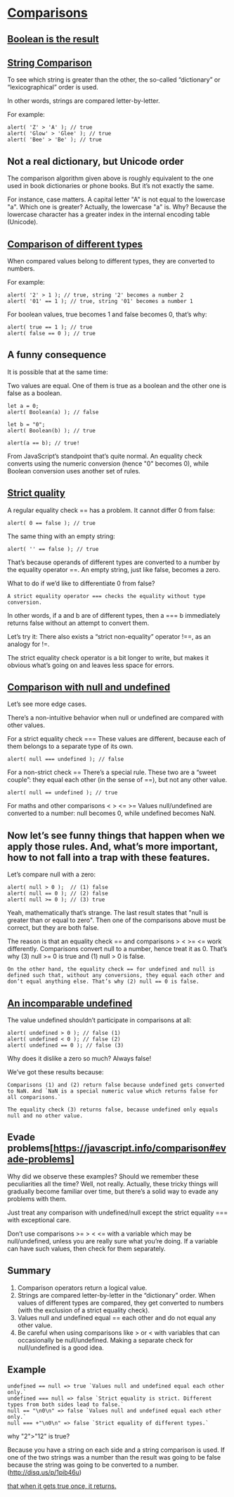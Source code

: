 # [Comparisons](https://javascript.info/comparison)

## [Boolean is the result](https://javascript.info/comparison#boolean-is-the-result)

## [String Comparison](https://javascript.info/comparison#string-comparison)

To see which string is greater than the other, the so-called “dictionary” or “lexicographical” order is used.

In other words, strings are compared letter-by-letter.

For example:

	alert( 'Z' > 'A' ); // true
	alert( 'Glow' > 'Glee' ); // true
	alert( 'Bee' > 'Be' ); // true

## Not a real dictionary, but Unicode order
The comparison algorithm given above is roughly equivalent to the one used in book dictionaries or phone books. But it’s not exactly the same.

For instance, case matters. A capital letter "A" is not equal to the lowercase "a". Which one is greater? Actually, the lowercase "a" is. Why? Because the lowercase character has a greater index in the internal encoding table (Unicode).

## [Comparison of different types](https://javascript.info/comparison#comparison-of-different-types)

When compared values belong to different types, they are converted to numbers.

For example:

	alert( '2' > 1 ); // true, string '2' becomes a number 2
	alert( '01' == 1 ); // true, string '01' becomes a number 1

For boolean values, true becomes 1 and false becomes 0, that’s why:

	alert( true == 1 ); // true
	alert( false == 0 ); // true

## A funny consequence

It is possible that at the same time:

Two values are equal.
One of them is true as a boolean and the other one is false as a boolean.

	let a = 0;
	alert( Boolean(a) ); // false

	let b = "0";
	alert( Boolean(b) ); // true

	alert(a == b); // true!

From JavaScript’s standpoint that’s quite normal. An equality check converts using the numeric conversion (hence "0" becomes 0), while Boolean conversion uses another set of rules.

## [Strict quality](https://javascript.info/comparison#strict-equality)

A regular equality check == has a problem. It cannot differ 0 from false:

	alert( 0 == false ); // true

The same thing with an empty string:

	alert( '' == false ); // true

That’s because operands of different types are converted to a number by the equality operator ==. An empty string, just like false, becomes a zero.

What to do if we’d like to differentiate 0 from false?

`A strict equality operator === checks the equality without type conversion.`

In other words, if a and b are of different types, then a === b immediately returns false without an attempt to convert them.

Let’s try it:
There also exists a “strict non-equality” operator !==, as an analogy for !=.

The strict equality check operator is a bit longer to write, but makes it obvious what’s going on and leaves less space for errors.

## [Comparison with null and undefined](https://javascript.info/comparison#comparison-with-null-and-undefined)

Let’s see more edge cases.

There’s a non-intuitive behavior when null or undefined are compared with other values.

For a strict equality check ===
These values are different, because each of them belongs to a separate type of its own.

	alert( null === undefined ); // false

For a non-strict check ==
There’s a special rule. These two are a “sweet couple”: they equal each other (in the sense of ==), but not any other value.

	alert( null == undefined ); // true

For maths and other comparisons < > <= >=
Values null/undefined are converted to a number: null becomes 0, while undefined becomes NaN.

## Now let’s see funny things that happen when we apply those rules. And, what’s more important, how to not fall into a trap with these features.

Let’s compare null with a zero:

	alert( null > 0 );  // (1) false
	alert( null == 0 ); // (2) false
	alert( null >= 0 ); // (3) true

Yeah, mathematically that’s strange. The last result states that "null is greater than or equal to zero". Then one of the comparisons above must be correct, but they are both false.

The reason is that an equality check == and comparisons > < >= <= work differently. Comparisons convert null to a number, hence treat it as 0. That’s why (3) null >= 0 is true and (1) null > 0 is false.

`On the other hand, the equality check == for undefined and null is defined such that, without any conversions, they equal each other and don’t equal anything else. That’s why (2) null == 0 is false.`

## [An incomparable undefined](https://javascript.info/comparison#an-incomparable-undefined)

The value undefined shouldn’t participate in comparisons at all:

	alert( undefined > 0 ); // false (1)
	alert( undefined < 0 ); // false (2)
	alert( undefined == 0 ); // false (3)

Why does it dislike a zero so much? Always false!

We’ve got these results because:

	Comparisons (1) and (2) return false because undefined gets converted to NaN. And `NaN is a special numeric value which returns false for all comparisons.`

	The equality check (3) returns false, because undefined only equals null and no other value.


## Evade problems[https://javascript.info/comparison#evade-problems]

Why did we observe these examples? Should we remember these peculiarities all the time? Well, not really. Actually, these tricky things will gradually become familiar over time, but there’s a solid way to evade any problems with them.

Just treat any comparison with undefined/null except the strict equality === with exceptional care.

Don’t use comparisons >= > < <= with a variable which may be null/undefined, unless you are really sure what you’re doing. If a variable can have such values, then check for them separately.

## Summary

1. Comparison operators return a logical value.
2. Strings are compared letter-by-letter in the “dictionary” order.
When values of different types are compared, they get converted to numbers (with the exclusion of a strict equality check).
3. Values null and undefined equal == each other and do not equal any other value.
4. Be careful when using comparisons like > or < with variables that can occasionally be null/undefined. Making a separate check for null/undefined is a good idea.

## Example

	undefined == null => true `Values null and undefined equal each other only.`
	undefined === null => false `Strict equality is strict. Different types from both sides lead to false.`
	null == "\n0\n" => false `Values null and undefined equal each other only.`
	null === +"\n0\n" => false `Strict equality of different types.`

why "2">"12" is true?

Because you have a string on each side and a string comparison is used. If one of the two strings was a number than the result was going to be false because the string was going to be converted to a number.(http://disq.us/p/1pib46u)

[that when it gets true once, it returns.](http://disq.us/p/1xcow42)